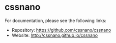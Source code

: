 # cssnano

For documentation, please see the following links:

* Repository: https://github.com/cssnano/cssnano
* Website: http://cssnano.github.io/cssnano
